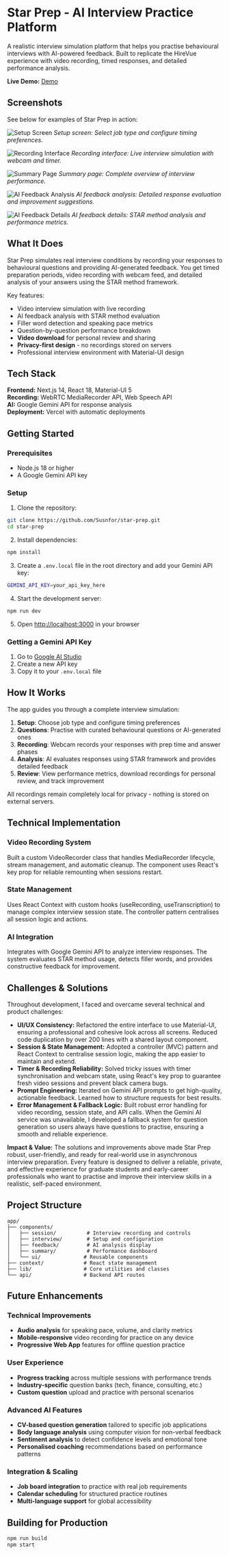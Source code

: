 # Star Prep - AI Interview Practice Platform

A realistic interview simulation platform that helps you practise behavioural interviews with AI-powered feedback. Built to replicate the HireVue experience with video recording, timed responses, and detailed performance analysis.

**Live Demo:** [Demo](https://star-prep.vercel.app/)

## Screenshots

See below for examples of Star Prep in action:

![Setup Screen](https://github.com/user-attachments/assets/8c842fd6-216e-4dba-90f9-152e21de67ee)
*Setup screen: Select job type and configure timing preferences.*

![Recording Interface](https://github.com/user-attachments/assets/db5048e0-3826-4691-83df-822a896f48a0)
*Recording interface: Live interview simulation with webcam and timer.*

![Summary Page](https://github.com/user-attachments/assets/50c591f5-2a9b-4323-9b4b-8f94b2537d9c)
*Summary page: Complete overview of interview performance.*

![AI Feedback Analysis](https://github.com/user-attachments/assets/3d39fb96-23b4-4c5f-a7cd-d8ffa7de4122)
*AI feedback analysis: Detailed response evaluation and improvement suggestions.*

![AI Feedback Details](https://github.com/user-attachments/assets/c7e6f547-50c1-4757-97ab-dc19399c396c)
*AI feedback details: STAR method analysis and performance metrics.*

## What It Does

Star Prep simulates real interview conditions by recording your responses to behavioural questions and providing AI-generated feedback. You get timed preparation periods, video recording with webcam feed, and detailed analysis of your answers using the STAR method framework.

Key features:
- Video interview simulation with live recording
- AI feedback analysis with STAR method evaluation  
- Filler word detection and speaking pace metrics
- Question-by-question performance breakdown
- **Video download** for personal review and sharing
- **Privacy-first design** - no recordings stored on servers
- Professional interview environment with Material-UI design

## Tech Stack

**Frontend:** Next.js 14, React 18, Material-UI 5  
**Recording:** WebRTC MediaRecorder API, Web Speech API  
**AI:** Google Gemini API for response analysis  
**Deployment:** Vercel with automatic deployments

## Getting Started

### Prerequisites
- Node.js 18 or higher
- A Google Gemini API key

### Setup

1. Clone the repository:
```bash
git clone https://github.com/Susnfor/star-prep.git
cd star-prep
```

2. Install dependencies:
```bash
npm install
```

3. Create a `.env.local` file in the root directory and add your Gemini API key:
```bash
GEMINI_API_KEY=your_api_key_here
```

4. Start the development server:
```bash
npm run dev
```

5. Open [http://localhost:3000](http://localhost:3000) in your browser

### Getting a Gemini API Key

1. Go to [Google AI Studio](https://aistudio.google.com/app/apikey)
2. Create a new API key
3. Copy it to your `.env.local` file

## How It Works

The app guides you through a complete interview simulation:

1. **Setup**: Choose job type and configure timing preferences
2. **Questions**: Practise with curated behavioural questions or AI-generated ones
3. **Recording**: Webcam records your responses with prep time and answer phases
4. **Analysis**: AI evaluates responses using STAR framework and provides detailed feedback
5. **Review**: View performance metrics, download recordings for personal review, and track improvement

All recordings remain completely local for privacy - nothing is stored on external servers.

## Technical Implementation

### Video Recording System
Built a custom VideoRecorder class that handles MediaRecorder lifecycle, stream management, and automatic cleanup. The component uses React's key prop for reliable remounting when sessions restart.

### State Management  
Uses React Context with custom hooks (useRecording, useTranscription) to manage complex interview session state. The controller pattern centralises all session logic and actions.

### AI Integration
Integrates with Google Gemini API to analyze interview responses. The system evaluates STAR method usage, detects filler words, and provides constructive feedback for improvement.

## Challenges & Solutions

Throughout development, I faced and overcame several technical and product challenges:

- **UI/UX Consistency:** Refactored the entire interface to use Material-UI, ensuring a professional and cohesive look across all screens. Reduced code duplication by over 200 lines with a shared layout component.
- **Session & State Management:** Adopted a controller (MVC) pattern and React Context to centralise session logic, making the app easier to maintain and extend.
- **Timer & Recording Reliability:** Solved tricky issues with timer synchronisation and webcam state, using React's key prop to guarantee fresh video sessions and prevent black camera bugs.
- **Prompt Engineering:** Iterated on Gemini API prompts to get high-quality, actionable feedback. Learned how to structure requests for best results.
- **Error Management & Fallback Logic:** Built robust error handling for video recording, session state, and API calls. When the Gemini AI service was unavailable, I developed a fallback system for question generation so users always have questions to practise, ensuring a smooth and reliable experience.

**Impact & Value:**
The solutions and improvements above made Star Prep robust, user-friendly, and ready for real-world use in asynchronous interview preparation. Every feature is designed to deliver a reliable, private, and effective experience for graduate students and early-career professionals who want to practise and improve their interview skills in a realistic, self-paced environment.

## Project Structure
```
app/
├── components/
│   ├── session/          # Interview recording and controls
│   ├── interview/        # Setup and configuration
│   ├── feedback/         # AI analysis display
│   ├── summary/          # Performance dashboard
│   └── ui/              # Reusable components
├── context/             # React state management
├── lib/                 # Core utilities and classes
└── api/                 # Backend API routes
```

## Future Enhancements

### Technical Improvements
- **Audio analysis** for speaking pace, volume, and clarity metrics
- **Mobile-responsive** video recording for practice on any device
- **Progressive Web App** features for offline question practice

### User Experience
- **Progress tracking** across multiple sessions with performance trends
- **Industry-specific** question banks (tech, finance, consulting, etc.)
- **Custom question** upload and practice with personal scenarios

### Advanced AI Features
- **CV-based question generation** tailored to specific job applications
- **Body language analysis** using computer vision for non-verbal feedback
- **Sentiment analysis** to detect confidence levels and emotional tone
- **Personalised coaching** recommendations based on performance patterns

### Integration & Scaling
- **Job board integration** to practice with real job requirements
- **Calendar scheduling** for structured practice routines
- **Multi-language support** for global accessibility


## Building for Production

```bash
npm run build
npm start
```


